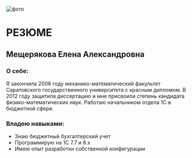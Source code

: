 ![фото](\img\personal-computer-clip-art-the-computer-desk-office.png)

# РЕЗЮМЕ
## Мещерякова Елена Александровна

### О себе:
Я закончила 2006 году механико-математический факультет Саратовского государственного университета с красным дипломом. В 2012 году защитила диссертацию и мне присвоили степень кандидата физико-математических наук. Работаю начальником отдела 1С в бюджетной сфере.

### Владею навыками:
* Знаю бюджетный бухгалтерский учет
* Программирую на 1С 7.7 и 8.х
* Имею опыт разработки собственной конфигурации
